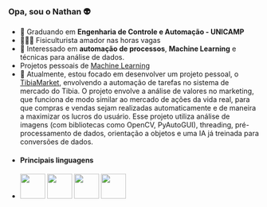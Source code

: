 ### Opa, sou o Nathan 👽

- 📘 Graduando em **Engenharia de Controle e Automação - UNICAMP**
- 🏋🏻‍♂️ Fisiculturista amador nas horas vagas
- 🧐 Interessado em **automação de processos**, **Machine Learning** e técnicas para análise de dados.
- Projetos pessoais de [Machine Learning](https://github.com/ViniNathan/MachineLearningProjects)
- 🤖 Atualmente, estou focado em desenvolver um projeto pessoal, o [TibiaMarket](https://github.com/ViniNathan/TibiaMarket), envolvendo a automação de tarefas no sistema de mercado do Tibia. O projeto envolve a análise de valores no marketing, que funciona de modo similar ao mercado de ações da vida real, para que compras e vendas sejam realizadas automaticamente e de maneira a maximizar os lucros do usuário. Esse projeto utiliza análise de imagens (com bibliotecas como OpenCV, PyAutoGUI), threading, pré-processamento de dados, orientação a objetos e uma IA já treinada para conversões de dados.
- #### Principais linguagens
- <img widht="50" height="50" src="https://cdn.jsdelivr.net/gh/devicons/devicon/icons/python/python-original-wordmark.svg" /> <img widht="50" height="50" src="https://cdn.jsdelivr.net/gh/devicons/devicon/icons/c/c-original.svg" /> <img widht="50" height="50" src="https://cdn.jsdelivr.net/gh/devicons/devicon/icons/lua/lua-original-wordmark.svg" /> <img widht="50" height="50" src="https://cdn.jsdelivr.net/gh/devicons/devicon/icons/java/java-original-wordmark.svg" />
